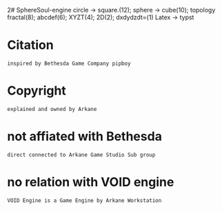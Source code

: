2# SphereSoul-engine
circle -> square.(12); sphere -> cube(10); topology fractal(8); abcdef(6); XYZT(4); 2D(2); dxdydzdt=(1) Latex -> typst
# Citation
    inspired by Bethesda Game Company pipboy
# Copyright 
    explained and owned by Arkane
# not affiated with Bethesda 
    direct connected to Arkane Game Studio Sub group
# no relation with VOID engine
    VOID Engine is a Game Engine by Arkane Workstation
